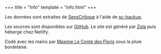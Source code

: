 +++
title = "Info"
template = "info.html"
+++

Les données sont extraites de [SensCritique](https://senscritique.com) à l'aide de [sc-backup](https://github.com/mlcdf/sc-backup).

Les sources sont disponibles sur [GitHub](https://github.com/mlcdf/films). Le site est généré par [Zola](https://getzola.org) puis hébergé chez Netlify.

Codé avec les mains par [Maxime Le Conte des Floris](https://www.mlcdf.fr) sous la pluie bordelaise.
